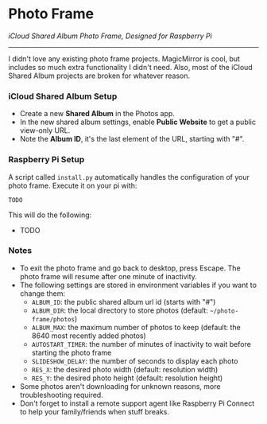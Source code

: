 # Photo Frame

_iCloud Shared Album Photo Frame, Designed for Raspberry Pi_

---

I didn't love any existing photo frame projects. MagicMirror is cool, but includes so much extra functionality I didn't need. Also, most of the iCloud Shared Album projects are broken for whatever reason.

### iCloud Shared Album Setup

- Create a new **Shared Album** in the Photos app.
- In the new shared album settings, enable **Public Website** to get a public view-only URL.
- Note the **Album ID**, it's the last element of the URL, starting with "#". 

### Raspberry Pi Setup

A script called `install.py` automatically handles the configuration of your photo frame. Execute it on your pi with:

```commandline
TODO
```

This will do the following: 
- TODO

### Notes
- To exit the photo frame and go back to desktop, press Escape. The photo frame will resume after one minute of inactivity.
- The following settings are stored in environment variables if you want to change them: 
  - `ALBUM_ID`: the public shared album url id (starts with "#")
  - `ALBUM_DIR`: the local directory to store photos (default: `~/photo-frame/photos`)
  - `ALBUM_MAX`: the maximum number of photos to keep (default: the 8640 most recently added photos)
  - `AUTOSTART_TIMER`: the number of minutes of inactivity to wait before starting the photo frame
  - `SLIDESHOW_DELAY`: the number of seconds to display each photo
  - `RES_X`: the desired photo width (default: resolution width)
  - `RES_Y`: the desired photo height (default: resolution height)
- Some photos aren't downloading for unknown reasons, more troubleshooting required.
- Don't forget to install a remote support agent like Raspberry Pi Connect to help your family/friends when stuff breaks.
